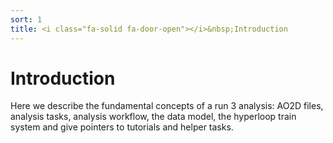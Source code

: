 ```yaml
---
sort: 1
title: <i class="fa-solid fa-door-open"></i>&nbsp;Introduction
---
```


# Introduction

Here we describe the fundamental concepts of a run 3 analysis: AO2D files, analysis tasks, analysis workflow, the data model, the hyperloop train system and give pointers to tutorials and helper tasks.

